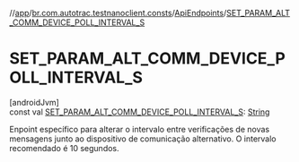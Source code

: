 //[app](../../../index.md)/[br.com.autotrac.testnanoclient.consts](../index.md)/[ApiEndpoints](index.md)/[SET_PARAM_ALT_COMM_DEVICE_POLL_INTERVAL_S](-s-e-t_-p-a-r-a-m_-a-l-t_-c-o-m-m_-d-e-v-i-c-e_-p-o-l-l_-i-n-t-e-r-v-a-l_-s.md)

# SET_PARAM_ALT_COMM_DEVICE_POLL_INTERVAL_S

[androidJvm]\
const val [SET_PARAM_ALT_COMM_DEVICE_POLL_INTERVAL_S](-s-e-t_-p-a-r-a-m_-a-l-t_-c-o-m-m_-d-e-v-i-c-e_-p-o-l-l_-i-n-t-e-r-v-a-l_-s.md): [String](https://kotlinlang.org/api/latest/jvm/stdlib/kotlin/-string/index.html)

Enpoint específico para alterar o intervalo entre verificações de novas mensagens junto ao dispositivo de comunicação alternativo. O intervalo recomendado é 10 segundos.
